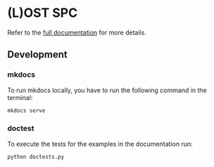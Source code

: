 # (L)OST SPC

Refer to the [full documentation](https://drazhar.github.io/lost_spc/) for more details.

## Development

### mkdocs

To run mkdocs locally, you have to run the following command in the terminal:

```bash
mkdocs serve
```

### doctest

To execute the tests for the examples in the documentation run:

```bash
python doctests.py
```
